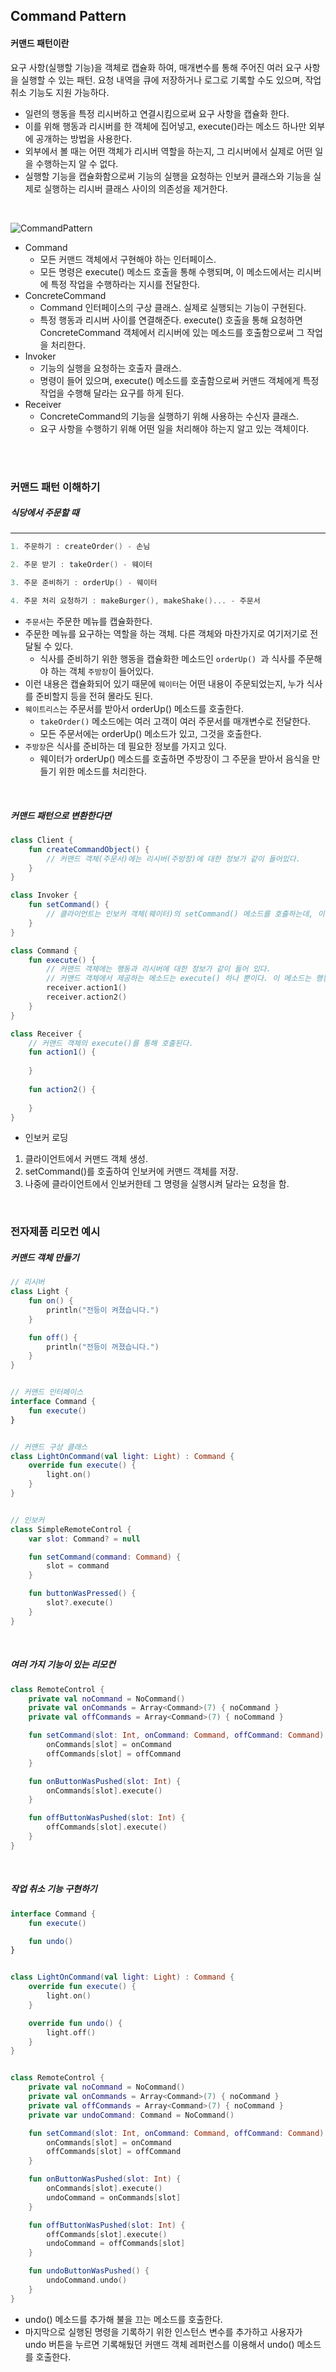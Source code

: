 ## Command Pattern

#### 커맨드 패턴이란

요구 사항(실행할 기능)을 객체로 캡슐화 하여, 매개변수를 통해 주어진 여러 요구 사항을 실행할 수 있는 패턴. 요청 내역을 큐에 저장하거나 로그로 기록할 수도 있으며, 작업 취소 기능도 지원 가능하다.
- 일련의 행동을 특정 리시버하고 연결시킴으로써 요구 사항을 캡슐화 한다.
- 이를 위해 행동과 리시버를 한 객체에 집어넣고, execute()라는 메소드 하나만 외부에 공개하는 방법을 사용한다.
- 외부에서 볼 때는 어떤 객체가 리시버 역할을 하는지, 그 리시버에서 실제로 어떤 일을 수행하는지 알 수 없다.
- 실행할 기능을 캡슐화함으로써 기능의 실행을 요청하는 인보커 클래스와 기능을 실제로 실행하는 리시버 클래스 사이의 의존성을 제거한다.

<br />

![CommandPattern](README.assets/CommandPattern.png)

- Command
  - 모든 커맨드 객체에서 구현해야 하는 인터페이스.
  - 모든 명령은 execute() 메소드 호출을 통해 수행되며, 이 메소드에서는 리시버에 특정 작업을 수행하라는 지시를 전달한다.
- ConcreteCommand
  - Command 인터페이스의 구상 클래스. 실제로 실행되는 기능이 구현된다.
  - 특정 행동과 리시버 사이를 연결해준다. execute() 호출을 통해 요청하면 ConcreteCommand 객체에서 리시버에 있는 메소드를 호출함으로써 그 작업을 처리한다.
- Invoker
  - 기능의 실행을 요청하는 호출자 클래스.
  - 명령이 들어 있으며, execute() 메소드를 호출함으로써 커맨드 객체에게 특정 작업을 수행해 달라는 요구를 하게 된다.
- Receiver
  - ConcreteCommand의 기능을 실행하기 위해 사용하는 수신자 클래스.
  - 요구 사항을 수행하기 위해 어떤 일을 처리해야 하는지 알고 있는 객체이다.

<br />

<br />

### 커맨드 패턴 이해하기

##### 식당에서 주문할 때

---
```kotlin
1. 주문하기 : createOrder() - 손님

2. 주문 받기 : takeOrder() - 웨이터

3. 주문 준비하기 : orderUp() - 웨이터

4. 주문 처리 요청하기 : makeBurger(), makeShake()... - 주문서
```

- `주문서`는 주문한 메뉴를 캡슐화한다.
- 주문한 메뉴를 요구하는 역할을 하는 객체. 다른 객체와 마찬가지로 여기저기로 전달될 수 있다.
  - 식사를 준비하기 위한 행동을 캡슐화한 메소드인 `orderUp() `과 식사를 주문해야 하는 객체 `주방장`이 들어있다.
- 이런 내용은 캡슐화되어 있기 때문에 `웨이터`는 어떤 내용이 주문되었는지, 누가 식사를 준비할지 등을 전혀 몰라도 된다.
  <br />
- `웨이트리스`는 주문서를 받아서 orderUp() 메소드를 호출한다.
  - `takeOrder()` 메소드에는 여러 고객이 여러 주문서를 매개변수로 전달한다.
  - 모든 주문서에는 orderUp() 메소드가 있고, 그것을 호출한다.
- `주방장`은 식사를 준비하는 데 필요한 정보를 가지고 있다.
  - 웨이터가 orderUp() 메소드를 호출하면 주방장이 그 주문을 받아서 음식을 만들기 위한 메소드를 처리한다.

<br />

##### 커맨드 패턴으로 변환한다면

```kotlin
class Client {
    fun createCommandObject() {
        // 커맨드 객체(주문서)에는 리시버(주방장)에 대한 정보가 같이 들어있다.
    }
}

class Invoker {
    fun setCommand() {
        // 클라이언트는 인보커 객체(웨이터)의 setCommand() 메소드를 호출하는데, 이때 커맨드 객체를 넘겨준다. 이 커맨드 객체는 나중에 쓰이기 전까지 인보커에 보관된다.
    }
}

class Command {
    fun execute() {
        // 커맨드 객체에는 행동과 리시버에 대한 정보가 같이 들어 있다.
        // 커맨드 객체에서 제공하는 메소드는 execute() 하나 뿐이다. 이 메소드는 행동을 캡슐화 하며, 리시버에 있는 '특정 행동을 처리하기 위한 메소드'를 호출하는 메소드이다.
        receiver.action1()
        receiver.action2()
    }
}

class Receiver {
    // 커맨드 객체의 execute()를 통해 호출된다.
    fun action1() {
        
    }
    
    fun action2() {
        
    }
}
```

- 인보커 로딩

1. 클라이언트에서 커맨드 객체 생성.
2. setCommand()를 호출하여 인보커에 커맨드 객체를 저장.
3. 나중에 클라이언트에서 인보커한테 그 명령을 실행시켜 달라는 요청을 함.

<br />

### 전자제품 리모컨 예시

##### 커맨드 객체 만들기

```kotlin
// 리시버
class Light {
    fun on() {
        println("전등이 켜졌습니다.")
    }

    fun off() {
        println("전등이 꺼졌습니다.")
    }
}


// 커맨드 인터페이스
interface Command {
    fun execute()
}


// 커맨드 구상 클래스
class LightOnCommand(val light: Light) : Command {
    override fun execute() {
        light.on()
    }
}


// 인보커
class SimpleRemoteControl {
    var slot: Command? = null

    fun setCommand(command: Command) {
        slot = command
    }

    fun buttonWasPressed() {
        slot?.execute()
    }
}
```

<br />

##### 여러 가지 기능이 있는 리모컨

```kotlin
class RemoteControl {
    private val noCommand = NoCommand()
    private val onCommands = Array<Command>(7) { noCommand }
    private val offCommands = Array<Command>(7) { noCommand }

    fun setCommand(slot: Int, onCommand: Command, offCommand: Command) {
        onCommands[slot] = onCommand
        offCommands[slot] = offCommand
    }

    fun onButtonWasPushed(slot: Int) {
        onCommands[slot].execute()
    }

    fun offButtonWasPushed(slot: Int) {
        offCommands[slot].execute()
    }
}
```

<br />

##### 작업 취소 기능 구현하기

```kotlin
interface Command {
    fun execute()

    fun undo()
}


class LightOnCommand(val light: Light) : Command {
    override fun execute() {
        light.on()
    }

    override fun undo() {
        light.off()
    }
}


class RemoteControl {
    private val noCommand = NoCommand()
    private val onCommands = Array<Command>(7) { noCommand }
    private val offCommands = Array<Command>(7) { noCommand }
    private var undoCommand: Command = NoCommand()

    fun setCommand(slot: Int, onCommand: Command, offCommand: Command) {
        onCommands[slot] = onCommand
        offCommands[slot] = offCommand
    }

    fun onButtonWasPushed(slot: Int) {
        onCommands[slot].execute()
        undoCommand = onCommands[slot]
    }

    fun offButtonWasPushed(slot: Int) {
        offCommands[slot].execute()
        undoCommand = offCommands[slot]
    }

    fun undoButtonWasPushed() {
        undoCommand.undo()
    }
}
```

- undo() 메소드를 추가해 불을 끄는 메소드를 호출한다.
- 마지막으로 실행된 명령을 기록하기 위한 인스턴스 변수를 추가하고 사용자가 undo 버튼을 누르면 기록해뒀던 커맨드 객체 레퍼런스를 이용해서 undo() 메소드를 호출한다.
